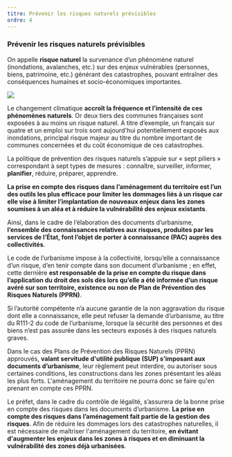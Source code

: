 ```yaml
---
titre: Prévenir les risques naturels prévisibles
ordre: 4
---
```

### Prévenir les risques naturels prévisibles

On appelle **risque naturel** la survenance d’un phénomène naturel (inondations, avalanches, etc.) sur des enjeux vulnérables (personnes, biens, patrimoine, etc.) générant des catastrophes, pouvant entraîner des conséquences humaines et socio-économiques importantes.

 <img src="/images/risques.png"/>
 
Le changement climatique **accroît la fréquence et l’intensité de ces phénomènes naturels**. Or deux tiers des communes françaises sont exposées à au moins un risque naturel. A titre d’exemple, un français sur quatre et un emploi sur trois sont aujourd'hui potentiellement exposés aux inondations, principal risque majeur au titre du nombre important de communes concernées et du coût économique de ces catastrophes.

La politique de prévention des risques naturels s’appuie sur « sept piliers » correspondant à sept types de mesures : connaître, surveiller, informer, **planifier**, réduire, préparer, apprendre.

**La prise en compte des risques dans l’aménagement du territoire est l’un des outils les plus efficace pour limiter les dommages liés à un risque car elle vise à limiter l’implantation de nouveaux enjeux dans les zones soumises à un aléa et à réduire la vulnérabilité des enjeux existants**.

Ainsi, dans le cadre de l’élaboration des documents d’urbanisme, **l’ensemble des connaissances relatives aux risques, produites par les services de l’État, font l’objet de porter à connaissance (PAC) auprès des collectivités**.

Le code de l’urbanisme impose à la collectivité, lorsqu’elle a connaissance d’un risque, d’en tenir compte dans son document d’urbanisme ; en effet, cette dernière **est responsable de la prise en compte du risque dans l’application du droit des sols dès lors qu’elle a été informée d’un risque avéré sur son territoire, existence ou non de Plan de Prévention des Risques Naturels (PPRN)**.

Si l’autorité compétente n’a aucune garantie de la non aggravation du risque dont elle a connaissance, elle peut refuser la demande d’urbanisme, au titre du R111-2 du code de l’urbanisme, lorsque la sécurité des personnes et des biens n’est pas assurée dans les secteurs exposés à des risques naturels graves.

Dans le cas des Plans de Prévention des Risques Naturels (PPRN) approuvés, **valant servitude d'utilité publique (SUP) s’imposant aux documents d’urbanisme**, leur règlement  peut interdire, ou autoriser sous certaines conditions, les constructions dans les zones présentant les aléas les plus forts. L'aménagement du territoire ne pourra donc se faire qu'en prenant en compte ces PPRN.

Le préfet, dans le cadre du contrôle de légalité, s’assurera de la bonne prise en compte des risques dans les documents d’urbanisme.
**La prise en compte des risques dans l’aménagement fait partie de la gestion des risques**.
Afin de réduire les dommages lors des catastrophes naturelles, il est nécessaire de maîtriser l'aménagement du territoire, **en évitant d'augmenter les enjeux dans les zones à risques et en diminuant la vulnérabilité des zones déjà urbanisées**.





